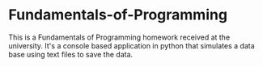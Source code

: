 # Fundamentals-of-Programming
This is a Fundamentals of Programming homework received at the university. It's a console based application in python that simulates a data base using text files to save the data.
